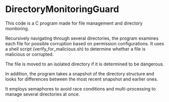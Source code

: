 # DirectoryMonitoringGuard
This code is a C program made for file management and directory monitoring. 

Recursively navigating through several directories, the program examines each file for possible corruption based on permission configurations. It uses a shell script (verify_for_malicious.sh) to determine whether a file is malicious or corrupted.

The file is moved to an isolated directory if it is determined to be dangerous.

In addition, the program takes a snapshot of the directory structure and looks for differences between the most recent snapshot and earlier ones.

It employs semaphores to avoid race conditions and multi-processing to manage several directories at once.
